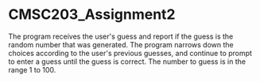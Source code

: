 # CMSC203_Assignment2

The program receives the user's guess and report if the guess is the random number that was generated. The program narrows down 
the choices according to the user's previous guesses, and continue to prompt to enter a guess until the guess is correct. The number
to guess is in the range 1 to 100.
